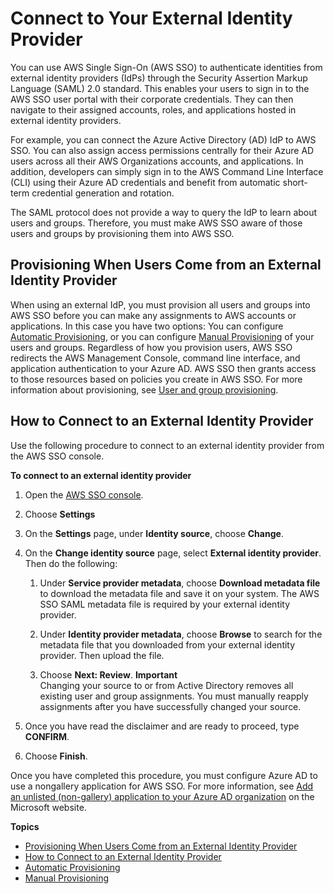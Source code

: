 # Connect to Your External Identity Provider<a name="manage-your-identity-source-idp"></a>

You can use AWS Single Sign\-On \(AWS SSO\) to authenticate identities from external identity providers \(IdPs\) through the Security Assertion Markup Language \(SAML\) 2\.0 standard\. This enables your users to sign in to the AWS SSO user portal with their corporate credentials\. They can then navigate to their assigned accounts, roles, and applications hosted in external identity providers\.

For example, you can connect the Azure Active Directory \(AD\) IdP to AWS SSO\. You can also assign access permissions centrally for their Azure AD users across all their AWS Organizations accounts, and applications\. In addition, developers can simply sign in to the AWS Command Line Interface \(CLI\) using their Azure AD credentials and benefit from automatic short\-term credential generation and rotation\.

The SAML protocol does not provide a way to query the IdP to learn about users and groups\. Therefore, you must make AWS SSO aware of those users and groups by provisioning them into AWS SSO\.

## Provisioning When Users Come from an External Identity Provider<a name="provisioning-when-external-idp"></a>

When using an external IdP, you must provision all users and groups into AWS SSO before you can make any assignments to AWS accounts or applications\. In this case you have two options: You can configure [Automatic Provisioning](provision-automatically.md), or you can configure [Manual Provisioning](provision-manually.md) of your users and groups\. Regardless of how you provision users, AWS SSO redirects the AWS Management Console, command line interface, and application authentication to your Azure AD\. AWS SSO then grants access to those resources based on policies you create in AWS SSO\. For more information about provisioning, see [User and group provisioning](users-groups-provisioning.md#user-group-provision)\.

## How to Connect to an External Identity Provider<a name="how-to-connect-idp"></a>

Use the following procedure to connect to an external identity provider from the AWS SSO console\.

**To connect to an external identity provider**

1. Open the [AWS SSO console](https://console.aws.amazon.com/singlesignon)\.

1. Choose **Settings**

1. On the **Settings** page, under **Identity source**, choose **Change**\.

1. On the **Change identity source** page, select **External identity provider**\. Then do the following:

   1. Under **Service provider metadata**, choose **Download metadata file** to download the metadata file and save it on your system\. The AWS SSO SAML metadata file is required by your external identity provider\.

   1. Under **Identity provider metadata**, choose **Browse** to search for the metadata file that you downloaded from your external identity provider\. Then upload the file\.

   1. Choose **Next: Review**\.
**Important**  
Changing your source to or from Active Directory removes all existing user and group assignments\. You must manually reapply assignments after you have successfully changed your source\.

1. Once you have read the disclaimer and are ready to proceed, type **CONFIRM**\.

1. Choose **Finish**\.

Once you have completed this procedure, you must configure Azure AD to use a nongallery application for AWS SSO\. For more information, see [Add an unlisted \(non\-gallery\) application to your Azure AD organization](https://docs.microsoft.com/en-us/azure/active-directory/manage-apps/add-non-gallery-app) on the Microsoft website\.

**Topics**
+ [Provisioning When Users Come from an External Identity Provider](#provisioning-when-external-idp)
+ [How to Connect to an External Identity Provider](#how-to-connect-idp)
+ [Automatic Provisioning](provision-automatically.md)
+ [Manual Provisioning](provision-manually.md)